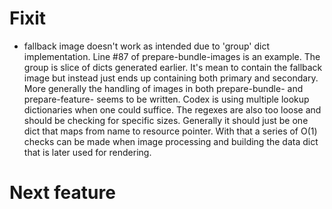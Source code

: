# Fixit
- fallback image doesn't work as intended due to 'group' dict implementation. Line #87 of prepare-bundle-images is an example. The group is slice of dicts generated earlier. It's mean to contain the fallback image but instead just ends up containing both primary and secondary. More generally the handling of images in both prepare-bundle- and prepare-feature- seems to be written. Codex is using multiple lookup dictionaries when one could suffice. The regexes are also too loose and should be checking for specific sizes. Generally it should just be one dict that maps from name to resource pointer. With that a series of O(1) checks can be made when image processing and building the data dict that is later used for rendering.

# Next feature
